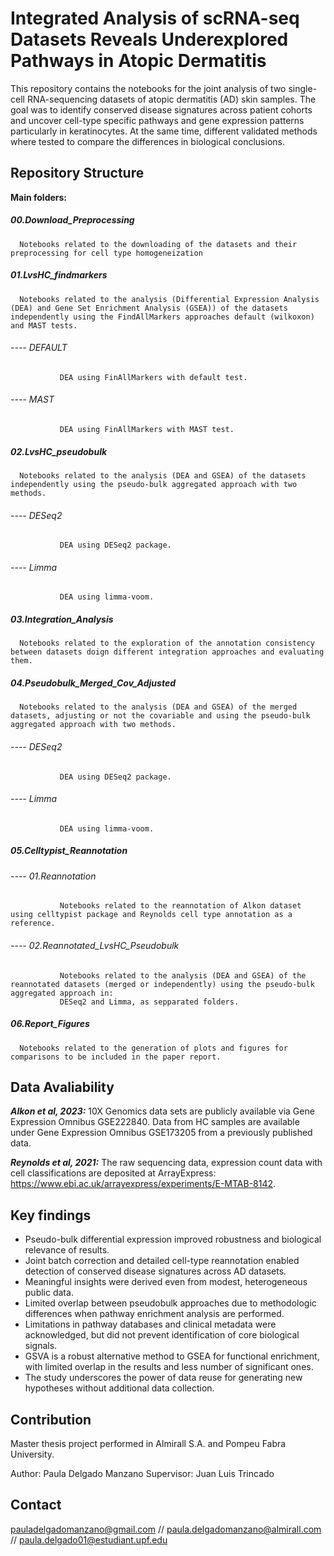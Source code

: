 # Integrated Analysis of scRNA-seq Datasets Reveals Underexplored Pathways in Atopic Dermatitis
This repository contains the notebooks for the joint analysis of two single-cell RNA-sequencing datasets of atopic dermatitis (AD) skin samples. The goal was to identify conserved disease signatures across patient cohorts and uncover cell-type specific pathways and gene expression patterns particularly in keratinocytes. At the same time, different validated methods where tested to compare the differences in biological conclusions.

## Repository Structure
**Main folders:**

##### 00.Download_Preprocessing
      Notebooks related to the downloading of the datasets and their preprocessing for cell type homogeneization

##### 01.LvsHC_findmarkers

      Notebooks related to the analysis (Differential Expression Analysis (DEA) and Gene Set Enrichment Analysis (GSEA)) of the datasets independently using the FindAllMarkers approaches default (wilkoxon) and MAST tests.
###### ---- DEFAULT
               DEA using FinAllMarkers with default test.
###### ---- MAST  
               DEA using FinAllMarkers with MAST test.
##### 02.LvsHC_pseudobulk
      Notebooks related to the analysis (DEA and GSEA) of the datasets independently using the pseudo-bulk aggregated approach with two methods.
###### ---- DESeq2
               DEA using DESeq2 package.
###### ---- Limma 
               DEA using limma-voom.
##### 03.Integration_Analysis
      Notebooks related to the exploration of the annotation consistency between datasets doign different integration approaches and evaluating them.

##### 04.Pseudobulk_Merged_Cov_Adjusted

      Notebooks related to the analysis (DEA and GSEA) of the merged datasets, adjusting or not the covariable and using the pseudo-bulk aggregated approach with two methods.
###### ---- DESeq2
               DEA using DESeq2 package.
###### ---- Limma 
               DEA using limma-voom.
##### 05.Celltypist_Reannotation
###### ---- 01.Reannotation
               Notebooks related to the reannotation of Alkon dataset using celltypist package and Reynolds cell type annotation as a reference.
###### ---- 02.Reannotated_LvsHC_Pseudobulk
               Notebooks related to the analysis (DEA and GSEA) of the reannotated datasets (merged or independently) using the pseudo-bulk aggregated approach in:
               DESeq2 and Limma, as sepparated folders.
##### 06.Report_Figures
      Notebooks related to the generation of plots and figures for comparisons to be included in the paper report.

## Data Avaliability
**_Alkon et al, 2023:_** 10X Genomics data sets are publicly available via Gene Expression Omnibus GSE222840. Data from HC samples are available under Gene Expression Omnibus GSE173205 from a previously published data.

**_Reynolds et al, 2021:_** The raw sequencing data, expression count data with cell classifications are deposited at ArrayExpress: https://www.ebi.ac.uk/arrayexpress/experiments/E-MTAB-8142.

## Key findings

- Pseudo-bulk differential expression improved robustness and biological relevance of results.
- Joint batch correction and detailed cell-type reannotation enabled detection of conserved disease signatures across AD datasets.
- Meaningful insights were derived even from modest, heterogeneous public data.
- Limited overlap between pseudobulk approaches due to methodologic differences when pathway enrichment analysis are performed.
- Limitations in pathway databases and clinical metadata were acknowledged, but did not prevent identification of core biological signals.
- GSVA is a robust alternative method to GSEA for functional enrichment, with limited overlap in the results and less number of significant ones.
- The study underscores the power of data reuse for generating new hypotheses without additional data collection.

## Contribution
Master thesis project performed in Almirall S.A. and Pompeu Fabra University.

Author: Paula Delgado Manzano
Supervisor: Juan Luis Trincado

## Contact
pauladelgadomanzano@gmail.com // paula.delgadomanzano@almirall.com // paula.delgado01@estudiant.upf.edu

